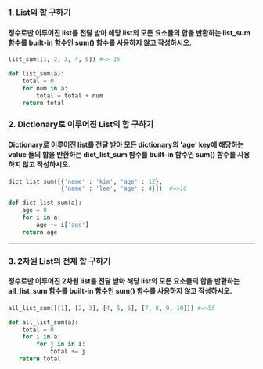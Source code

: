 ### 1. List의 합 구하기

####  정수로만 이루어진 list를 전달 받아 해당 list의 모든 요소들의 합을 반환하는 list_sum 함수를 built-in 함수인 sum() 함수를 사용하지 않고 작성하시오.

``` python
list_sum([1, 2, 3, 4, 5]) #=> 15
```

``` python
def list_sum(a):
    total = 0
    for num in a:
        total = total + num
    return total         
```









### 2. Dictionary로 이루어진 List의 합 구하기

####  Dictionary로 이루어진 list를 전달 받아 모든 dictionary의 'age' key에 해당하는 value 들의 합을 반환하는 dict_list_sum 함수를 built-in 함수인 sum() 함수를 사용하지 않고 작성하시오.

``` python
dict_list_sum([{'name' : 'kim', 'age' : 12},
               {'name' : 'lee', 'age' : 4}])  #=>16
```

``` python
def dict_list_sum(a):
    age = 0
    for i in a:
        age += i['age']
    return age
```





---



### 3. 2차원 List의 전체 합 구하기

####  정수로만 이루어진 2차원 list를 전달 받아 해당 list의 모든 요소들의 합을 반환하는 all_list_sum 함수를 built-in 함수인 sum() 함수를 사용하지 않고 작성하시오.

``` python
all_list_sum([[1], [2, 3], [4, 5, 6], [7, 8, 9, 10]]) #=>55

```

``` python
def all_list_sum(a):
    total = 0
    for i in a:
        for j in in i:
            total += j
   return total         
```

